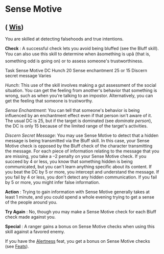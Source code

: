 # Sense Motive

## ( [Wis](../gettingStarted.html#_wisdom))

You are skilled at detecting falsehoods and true intentions.

**Check** : A successful check lets you avoid being bluffed (see the Bluff skill). You can also use this skill to determine when âsomething is upâ (that is, something odd is going on) or to assess someone's trustworthiness.

<thead><tr>
<th>Task</th>
<th>Sense Motive DC</th>
</tr></thead><tbody>
<tr class="odd">
<td>Hunch</td>
<td>20</td>
</tr>
<tr class="even">
<td>Sense enchantment</td>
<td>25 or 15</td>
</tr>
<tr class="odd">
<td>Discern secret message</td>
<td>Varies</td>
</tr>
</tbody>

_Hunch_: This use of the skill involves making a gut assessment of the social situation. You can get the feeling from another's behavior that something is wrong, such as when you're talking to an impostor. Alternatively, you can get the feeling that someone is trustworthy.

_Sense Enchantment_: You can tell that someone's behavior is being influenced by an enchantment effect even if that person isn't aware of it. The usual DC is 25, but if the target is dominated (see _dominate person_), the DC is only 15 because of the limited range of the target's activities.

_Discern Secret Message_: You may use Sense Motive to detect that a hidden message is being transmitted via the Bluff skill. In this case, your Sense Motive check is opposed by the Bluff check of the character transmitting the message. For each piece of information relating to the message that you are missing, you take a –2 penalty on your Sense Motive check. If you succeed by 4 or less, you know that something hidden is being communicated, but you can't learn anything specific about its content. If you beat the DC by 5 or more, you intercept and understand the message. If you fail by 4 or less, you don't detect any hidden communication. If you fail by 5 or more, you might infer false information.

**Action** : Trying to gain information with Sense Motive generally takes at least 1 minute, and you could spend a whole evening trying to get a sense of the people around you.

**Try Again** : No, though you may make a Sense Motive check for each Bluff check made against you.

**Special** : A ranger gains a bonus on Sense Motive checks when using this skill against a favored enemy.

If you have the [Alertness](../feats.html#_alertness) feat, you get a bonus on Sense Motive checks (see [Feats](../feats.html)).

